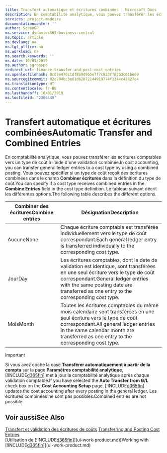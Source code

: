 ```yaml
---
title: Transfert automatique et écritures combinées | Microsoft Docs
description: En comptabilité analytique, vous pouvez transférer les écritures comptables vers un type de coût à l'aide d'une validation combinée. Vous pouvez spécifier si un type de coût reçoit des écritures combinées dans le champ **Combiner écritures** dans la définition du type de coût. Le tableau suivant décrit les différentes options.
services: project-madeira
documentationcenter: ''
author: SorenGP
ms.service: dynamics365-business-central
ms.topic: article
ms.devlang: na
ms.tgt_pltfrm: na
ms.workload: na
ms.search.keywords: ''
ms.date: 10/01/2019
ms.author: sgroespe
redirect_url: finance-transfer-and-post-cost-entries
ms.openlocfilehash: 0c07e470c1df8b9d9b5e7f7c833ff83b3c61be69
ms.sourcegitcommit: 02e704bc3e01d62072144919774f1244c42827e4
ms.translationtype: HT
ms.contentlocale: fr-BE
ms.lasthandoff: 10/01/2019
ms.locfileid: "2306449"
---
```

# <a name="automatic-transfer-and-combined-entries"></a><span data-ttu-id="08f48-105">Transfert automatique et écritures combinées</span><span class="sxs-lookup"><span data-stu-id="08f48-105">Automatic Transfer and Combined Entries</span></span>
<span data-ttu-id="08f48-106">En comptabilité analytique, vous pouvez transférer les écritures comptables vers un type de coût à l'aide d'une validation combinée.</span><span class="sxs-lookup"><span data-stu-id="08f48-106">In cost accounting, you can transfer general ledger entries to a cost type by using a combined posting.</span></span> <span data-ttu-id="08f48-107">Vous pouvez spécifier si un type de coût reçoit des écritures combinées dans le champ **Combiner écritures** dans la définition du type de coût.</span><span class="sxs-lookup"><span data-stu-id="08f48-107">You can specify if a cost type receives combined entries in the **Combine Entries** field in the cost type definition.</span></span> <span data-ttu-id="08f48-108">Le tableau suivant décrit les différentes options.</span><span class="sxs-lookup"><span data-stu-id="08f48-108">The following table describes the different options.</span></span>  

|<span data-ttu-id="08f48-109">Combiner des écritures</span><span class="sxs-lookup"><span data-stu-id="08f48-109">Combine entries</span></span>|<span data-ttu-id="08f48-110">Désignation</span><span class="sxs-lookup"><span data-stu-id="08f48-110">Description</span></span>|  
|---------------------|-----------------|  
|<span data-ttu-id="08f48-111">Aucune</span><span class="sxs-lookup"><span data-stu-id="08f48-111">None</span></span>|<span data-ttu-id="08f48-112">Chaque écriture comptable est transférée individuellement vers le type de coût correspondant.</span><span class="sxs-lookup"><span data-stu-id="08f48-112">Each general ledger entry is transferred individually to the corresponding cost type.</span></span>|  
|<span data-ttu-id="08f48-113">Jour</span><span class="sxs-lookup"><span data-stu-id="08f48-113">Day</span></span>|<span data-ttu-id="08f48-114">Les écritures comptables, dont la date de validation est identique, sont transférées en une seul écriture vers le type de coût correspondant.</span><span class="sxs-lookup"><span data-stu-id="08f48-114">General ledger entries with the same posting date are transferred as one entry to the corresponding cost type.</span></span>|  
|<span data-ttu-id="08f48-115">Mois</span><span class="sxs-lookup"><span data-stu-id="08f48-115">Month</span></span>|<span data-ttu-id="08f48-116">Toutes les écritures comptables du même mois calendaire sont transférées en une seul écriture vers le type de coût correspondant.</span><span class="sxs-lookup"><span data-stu-id="08f48-116">All general ledger entries in the same calendar month are transferred as one entry to the corresponding cost type.</span></span>|  

> [!IMPORTANT]  
>  <span data-ttu-id="08f48-117">Si vous avez coché la case **Transférer automatiquement à partir de la compta** sur la page **Paramètres comptabilité analytique**, [!INCLUDE[d365fin](includes/d365fin_md.md)] met à jour la comptabilité analytique après chaque validation comptable.</span><span class="sxs-lookup"><span data-stu-id="08f48-117">If you have selected the **Auto Transfer from G/L** check box on the **Cost Accounting Setup** page, [!INCLUDE[d365fin](includes/d365fin_md.md)] updates the cost accounting after every posting in the general ledger.</span></span> <span data-ttu-id="08f48-118">Les écritures combinées ne sont pas possibles.</span><span class="sxs-lookup"><span data-stu-id="08f48-118">Combined entries are not possible.</span></span>  

## <a name="see-also"></a><span data-ttu-id="08f48-119">Voir aussi</span><span class="sxs-lookup"><span data-stu-id="08f48-119">See Also</span></span>  
 <span data-ttu-id="08f48-120">[Transfert et validation des écritures de coûts](finance-transfer-and-post-cost-entries.md) </span><span class="sxs-lookup"><span data-stu-id="08f48-120">[Transferring and Posting Cost Entries](finance-transfer-and-post-cost-entries.md) </span></span>  
 <span data-ttu-id="08f48-121">[Utilisation de [!INCLUDE[d365fin](includes/d365fin_md.md)]](ui-work-product.md)</span><span class="sxs-lookup"><span data-stu-id="08f48-121">[Working with [!INCLUDE[d365fin](includes/d365fin_md.md)]](ui-work-product.md)</span></span>
